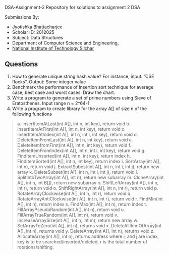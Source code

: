  DSA-Assignment-2
Repository for solutions to assignment 2 DSA

Submissions By:

- Jyotishka Bhattacharjee
- Scholar ID: 2012025
- Subject: Data Structures
- Department of Computer Science and Engineering,
- [National Institute of Technology Silchar](http://www.nits.ac.in/)

## Questions

1. How to generate unique string hash value? For instance, input: ”CSE Rocks”, Output: Some
integer value
2. Benchmark the performance of Insertion sort technique for average case, best case and
worst cases. Draw the chart.
3. Write a program to generate a set of prime numbers using Sieve of Eratosthenes. Input
range n = 2^64-1.
4. Write a program to create library for the array A[] of size n of the following functions
  > a. InsertItemAtLast(int A[], int n, int key), return void
  b. InsertItemAtFirst(int A[], int n, int key), return void
  c. InsertItemAtIndex(int A[], int n, int i, int key), return void
  d. DeleteItemFromLast(int A[], int n, int key), return void
  e. DeleteItemfromFirst(int A[], int n, int key), return void
  f. DeleteItemFromIndex(int A[], int n, int i, int key), return void
  g. FindItemUnsorted(int A[], int n, int key), return index
  h. FindItemSorted(int A[], int n, int key), return index
  i. SortArray(int A[], int n), return void
  j. ExtractSubest(int A[], int n, int i, int j), return new array
  k. DeleteSubset(int A[], int n, int i, int j), return void
  l. SplitIntoTwoArray(int A[], int n), return new subarray
  m. CloneArray(int A[], int n, int B[]), return new subarray
  n. ShiftLeftArray(int A[], int n, int r), return void
  o. ShiftRightArray(int A[], int n, int r), return void
  p. RotateArrayClockwise(int A[], int n, int r), return void
  q. RotateArrayAntiClockwise(int A[], int n, int r), return void
  r. FindMin(int A[], int n), return index
  s. FindMax(int A[], int n), return index
  t. FillArrayPseudoRandom(int A[], int n), return void
  u. FillArrayTrueRandom(int A[], int n), return void
  v. IncreaseArraySize(int A[], int n, int m), return new array
  w. SetArrayToZero(int A[], int n), returns void
  x. DeleteAllItemOfArray(int A[], int n), returns void
  y. DeleteArray(int A[], int n), returns void
  z. AllocateArray(int A[], int n), returns address
where i, and j are index, key is to be searched/inserted/deleted, r is the total number of
rotations/shifting.
